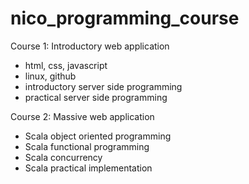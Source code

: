 # nico_programming_course

Course 1: Introductory web application
  - html, css, javascript
  - linux, github
  - introductory server side programming 
  - practical server side programming
  
Course 2: Massive web application
  - Scala object oriented programming
  - Scala functional programming
  - Scala concurrency
  - Scala practical implementation
